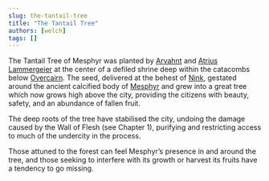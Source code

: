 ```yaml
---
slug: the-tantail-tree
title: "The Tantail Tree"
authors: [welch]
tags: []
---
```


The Tantail Tree of Mesphyr was planted by [Arvahnt](/characters/arvahnt) and [Atrius Lammergeier](/characters/atrius) at the center of a defiled shrine deep within the catacombs below [Overcairn](/wikis/the-portal-city-of-overcairn). The seed, delivered at the behest of [Nink](/wikis/nink-ferret-god-of-healing-and-restoration), gestated around the ancient calcified body of [Mesphyr](/wikis/mesphyr-chameleon-god-of-disguise-and-deceit) and grew into a great tree which now grows high above the city, providing the citizens with beauty, safety, and an abundance of fallen fruit.
 
The deep roots of the tree have stabilised the city, undoing the damage caused by the Wall of Flesh (see Chapter 1), purifying and restricting access to much of the undercity in the process.
 
Those attuned to the forest can feel Mesphyr’s presence in and around the tree, and those seeking to interfere with its growth or harvest its fruits have a tendency to go missing.